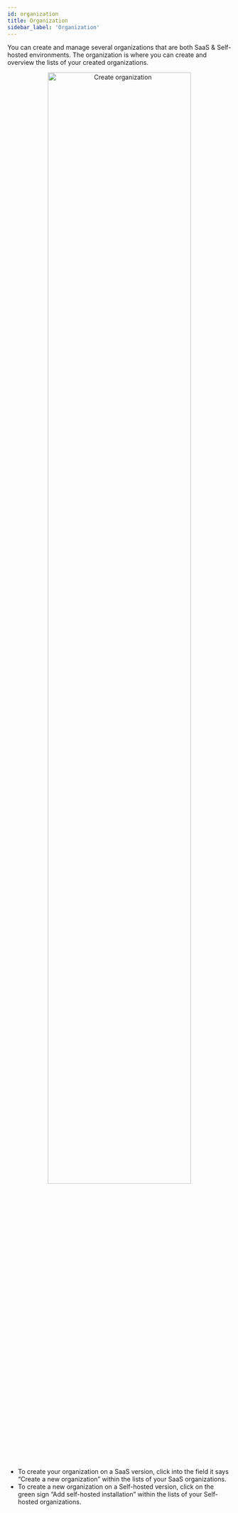 ```yaml
---
id: organization
title: Organization
sidebar_label: 'Organization'
---
```


You can create and manage several organizations that are both SaaS & Self-hosted environments. The organization is where you can create and overview the lists of your created organizations. 

<div align="center">
<img src="https://erxes-docs.s3.us-west-2.amazonaws.com/Create+organization.png" width="80%" alt="Create organization" ></img>
</div>

- To create your organization on a SaaS version, click into the field it says “Create a new organization” within the lists of your SaaS organizations.
- To create a new organization on a Self-hosted version, click on the green sign “Add self-hosted installation” within the lists of your Self-hosted organizations.


